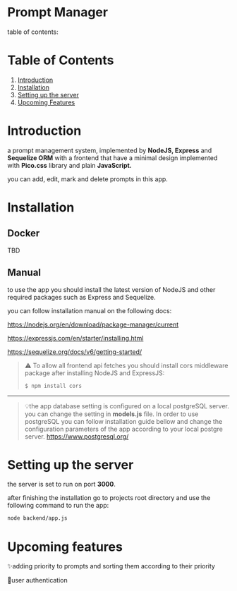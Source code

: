 # Prompt Manager

table of contents:
# Table of Contents

1. [Introduction](#introduction)
2. [Installation](#installation)
3. [Setting up the server](#setting-up-the-server)
4. [Upcoming Features](#upcoming-features)

# Introduction

a prompt management system, implemented by **NodeJS, Express** and **Sequelize ORM** with a frontend that have a minimal design implemented with **Pico.css** library and plain **JavaScript.**

you can add, edit, mark and delete prompts in this app. 

# Installation

## Docker
TBD
## Manual

to use the app you should install the latest version of NodeJS and other required packages such as Express and Sequelize.

you can follow installation manual on the following docs:

https://nodejs.org/en/download/package-manager/current

https://expressjs.com/en/starter/installing.html

https://sequelize.org/docs/v6/getting-started/


>⚠️ To allow all frontend api fetches you should install cors middleware package after installing NodeJS and ExpressJS:
>  ```bash
>  $ npm install cors
>  ```
>


---
>💡the app database setting is configured on a local postgreSQL server. you can change the setting in **models.js** file.
>In order to use postgreSQL you can follow installation guide bellow and change the configuration parameters of the app according to your local postgre server.
https://www.postgresql.org/

# Setting up the server

the server is set to run on port **3000**. 

after finishing the installation go to projects root directory and use the following command to run the app:

```bash
node backend/app.js
```

# Upcoming features

✨adding priority to prompts and sorting them according to their priority

🚀user authentication
